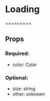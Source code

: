 
# Loading
=========
## Props

### Required:
  - color: Color

### Optional:
  - size: string
  - other: unknown

